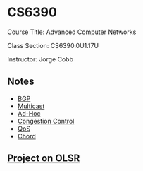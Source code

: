 # CS6390

Course Title: Advanced Computer Networks

Class Section: CS6390.0U1.17U

Instructor: Jorge Cobb

## Notes

- [BGP](./notes/01.BGP.md)
- [Multicast](./notes/02.Multicast.md)
- [Ad-Hoc](./notes/03.Ad-Hoc.md)
- [Congestion Control](./notes/07.CC.md)
- [QoS](./notes/08.QoS.md)
- [Chord](./notes/09.Chord.md)

## [Project on OLSR](./project)

